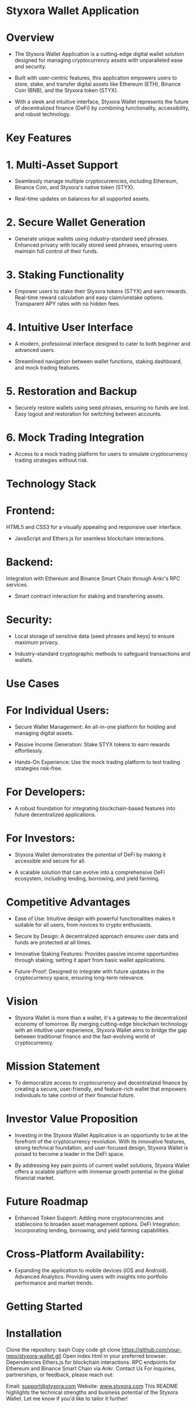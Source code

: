 # Styxora Wallet Application

# Overview
- The Styxora Wallet Application is a cutting-edge digital wallet solution designed for managing cryptocurrency assets with unparalleled ease and security.
  
- Built with user-centric features, this application empowers users to store, stake, and transfer digital assets like Ethereum (ETH), Binance Coin (BNB), and the Styxora token (STYX).
  
- With a sleek and intuitive interface, Styxora Wallet represents the future of decentralized finance (DeFi) by combining functionality, accessibility, and robust technology.

# Key Features

# 1. Multi-Asset Support

- Seamlessly manage multiple cryptocurrencies, including Ethereum, Binance Coin, and Styxora's native token (STYX).

- Real-time updates on balances for all supported assets.

# 2. Secure Wallet Generation

- Generate unique wallets using industry-standard seed phrases.
Enhanced privacy with locally stored seed phrases, ensuring users maintain full control of their funds.

# 3. Staking Functionality

- Empower users to stake their Styxora tokens (STYX) and earn rewards.
Real-time reward calculation and easy claim/unstake options.
Transparent APY rates with no hidden fees.

# 4. Intuitive User Interface

- A modern, professional interface designed to cater to both beginner and advanced users.
 
- Streamlined navigation between wallet functions, staking dashboard, and mock trading features.
  
# 5. Restoration and Backup

- Securely restore wallets using seed phrases, ensuring no funds are lost.
Easy logout and restoration for switching between accounts.

# 6. Mock Trading Integration

- Access to a mock trading platform for users to simulate cryptocurrency trading strategies without risk.
 
# Technology Stack

# Frontend:
HTML5 and CSS3 for a visually appealing and responsive user interface.

- JavaScript and Ethers.js for seamless blockchain interactions.

# Backend:
Integration with Ethereum and Binance Smart Chain through Ankr's RPC services.

- Smart contract interaction for staking and transferring assets.

# Security:

- Local storage of sensitive data (seed phrases and keys) to ensure maximum privacy.

- Industry-standard cryptographic methods to safeguard transactions and wallets.

# Use Cases

# For Individual Users:

- Secure Wallet Management: An all-in-one platform for holding and managing digital assets.
  
- Passive Income Generation: Stake STYX tokens to earn rewards effortlessly.
 
- Hands-On Experience: Use the mock trading platform to test trading strategies risk-free.

 
# For Developers:

- A robust foundation for integrating blockchain-based features into future decentralized applications.

# For Investors:

- Styxora Wallet demonstrates the potential of DeFi by making it accessible and secure for all.
 
- A scalable solution that can evolve into a comprehensive DeFi ecosystem, including lending, borrowing, and yield farming.

# Competitive Advantages

- Ease of Use: Intuitive design with powerful functionalities makes it suitable for all users, from novices to crypto enthusiasts.
  
- Secure by Design: A decentralized approach ensures user data and funds are protected at all times.
  
- Innovative Staking Features: Provides passive income opportunities through staking, setting it apart from basic wallet applications.
  
- Future-Proof: Designed to integrate with future updates in the cryptocurrency space, ensuring long-term relevance.

# Vision

- Styxora Wallet is more than a wallet, it's a gateway to the decentralized economy of tomorrow. By merging cutting-edge blockchain technology with an intuitive user experience, Styxora Wallet aims to bridge the gap between traditional finance and the fast-evolving world of cryptocurrency.

# Mission Statement

- To democratize access to cryptocurrency and decentralized finance by creating a secure, user-friendly, and feature-rich wallet that empowers individuals to take control of their financial future.

# Investor Value Proposition

- Investing in the Styxora Wallet Application is an opportunity to be at the forefront of the cryptocurrency revolution. With its innovative features, strong technical foundation, and user-focused design, Styxora Wallet is poised to become a leader in the DeFi space.

- By addressing key pain points of current wallet solutions, Styxora Wallet offers a scalable platform with immense growth potential in the global financial market.

# Future Roadmap

- Enhanced Token Support: Adding more cryptocurrencies and stablecoins to broaden asset management options.
DeFi Integration: Incorporating lending, borrowing, and yield farming capabilities.

# Cross-Platform Availability: 

- Expanding the application to mobile devices (iOS and Android).
Advanced Analytics: Providing users with insights into portfolio performance and market trends.

# Getting Started

# Installation
Clone the repository:
bash
Copy code
git clone https://github.com/your-repo/styxora-wallet.git
Open index.html in your preferred browser.
Dependencies
Ethers.js for blockchain interactions.
RPC endpoints for Ethereum and Binance Smart Chain via Ankr.
Contact Us
For inquiries, partnerships, or feedback, please reach out:

Email: support@styxora.com
Website: www.styxora.com
This README highlights the technical strengths and business potential of the Styxora Wallet. Let me know if you'd like to tailor it further!

